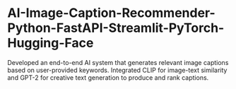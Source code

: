 # AI-Image-Caption-Recommender-Python-FastAPI-Streamlit-PyTorch-Hugging-Face
Developed an end-to-end AI system that generates relevant image captions based on user-provided keywords. Integrated CLIP for image-text similarity and GPT-2 for creative text generation to produce and rank captions.

